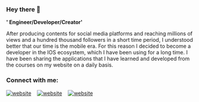 ### Hey there 👋

**' Engineer/Developer/Creator'**

After producing contents for social media platforms and reaching millions of views and a hundred thousand followers in a short time period, I understood better that our time is the mobile era. For this reason I decided to become a developer in the IOS ecosystem, which I have been using for a long time. I have been sharing the applications that I have learned and developed from the courses on my website on a daily basis.

### Connect with me:

[![website](./img/globe-dark.svg)](https://www.seyfop.com)
&nbsp;&nbsp;
[![website](./img/linkedin-dark.svg)](https://www.linkedin.com/in/seyfop/)
&nbsp;&nbsp;
[![website](./img/instagram-dark.svg)](https://www.instagram.com/seyfop/)




<!--
**seyfop/seyfop** is a ✨ _special_ ✨ repository because its `README.md` (this file) appears on your GitHub profile.

Here are some ideas to get you started:

- 🔭 I’m currently working on ...
- 🌱 I’m currently learning ...
- 👯 I’m looking to collaborate on ...
- 🤔 I’m looking for help with ...
- 💬 Ask me about ...
- 📫 How to reach me: ...
- 😄 Pronouns: ...
- ⚡ Fun fact: ...
-->
